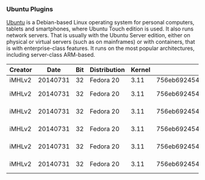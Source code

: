 ### Ubuntu Plugins

[Ubuntu](https://www.ubuntu.com) is a Debian-based Linux operating system for personal computers, tablets and smartphones, where Ubuntu Touch edition is used. It also runs network servers. That is usually with the Ubuntu Server edition, either on physical or virtual servers (such as on mainframes) or with containers, that is with enterprise-class features. It runs on the most popular architectures, including server-class ARM-based.

| Creator | Date | Bit | Distribution | Kernel | Profile Hash(SHA-1) | Download|
| ------ | ------ | ------ | ------ | ------ | ------ | ------ |
| iMHLv2 | 20140731 | 32 | Fedora 20 | 3.11 | 756eb692454efc1881ea39cbbe7044e08f60f6f7 | [Download](https://github.com/cpuu/profiles/raw/master/Linux/Ubuntu/x64/Ubuntu10044.zip) |
| iMHLv2 | 20140731 | 32 | Fedora 20 | 3.11 | 756eb692454efc1881ea39cbbe7044e08f60f6f7 | [plugins/dropbox/README.md] [PlDb] |
| iMHLv2 | 20140731 | 32 | Fedora 20 | 3.11 | 756eb692454efc1881ea39cbbe7044e08f60f6f7 | [plugins/dropbox/README.md] [PlDb] |
| iMHLv2 | 20140731 | 32 | Fedora 20 | 3.11 | 756eb692454efc1881ea39cbbe7044e08f60f6f7 | [plugins/dropbox/README.md] [PlDb] |
| iMHLv2 | 20140731 | 32 | Fedora 20 | 3.11 | 756eb692454efc1881ea39cbbe7044e08f60f6f7 | [plugins/dropbox/README.md] [PlDb] |
| iMHLv2 | 20140731 | 32 | Fedora 20 | 3.11 | 756eb692454efc1881ea39cbbe7044e08f60f6f7 | [plugins/dropbox/README.md] [PlDb] |
